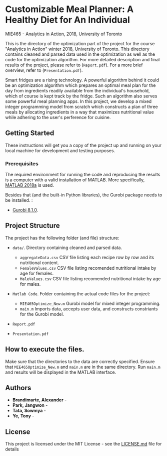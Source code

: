 # Customizable Meal Planner: A Healthy Diet for An Individual
MIE465 - Analytics in Action, 2018, University of Toronto

This is the directory of the optimization part of the project for the course "Analytics in Action" winter 2018, University of Toronto. This directory contains cleaned and parsed data used in the optimization as well as the code for the optimization algorithm. For more detailed description and final results of the project, please refer to (`Report.pdf`). For a more brief overview, refer to (`Presentation.pdf`).

Smart fridges are a rising technology. A powerful algorithm behind it could be an optimization algorithm which prepares an optimal meal plan for the day from ingredients readily available from the individual's household, which of course is kept track by the fridge. Such an algorithm also serves some powerful meal planning apps. In this project, we develop a mixed integer programming model from scratch which constructs a plan of three meals by allocating ingredients in a way that maximizes nutritional value while adhering to the user's perference for cuisine.

## Getting Started

These instructions will get you a copy of the project up and running on your local machine for development and testing purposes.

### Prerequisites

The required environment for running the code and reproducing the results is a computer with a valid installation of MATLAB. More specifically, [MATLAB 2018a](https://www.mathworks.com/help/releases/R2018a/index.html) is used.

Besides that (and the built-in Python libraries), the Gurobi package needs to be installed. :

* [Gurobi 8.1.0](https://www.gurobi.com/documentation/8.1/quickstart_mac/matlab_setting_up_gurobi_f.html). 

## Project Structure

The project has the following folder (and file) structure:

* `data/`. Directory containing cleaned and parsed data.
    * `aggregateData.csv` CSV file listing each recipe row by row and its nutritional content.
    * `FemaleValues.csv` CSV file listing recomended nutritional intake by age for females.
    * `MaleValues.csv` CSV file listing recomended nutritional intake by age for males.

* `Matlab Code`. Folder containing the actual code files for the project:
    * `MIE465Optimize_New.m` Gurobi model for mixed integer programming.
    * `main.m` Imports data, accepts user data, and constructs constriants for the Gurobi model.

* `Report.pdf`
* `Presentation.pdf`

## How to execute the files.
	
Make sure that the directories to the data are correctly specified. Ensure that `MIE465Optimize_New.m` and `main.m` are in the same directory. Run `main.m` and results will be displayed in the MATLAB interface.

## Authors

* **Brandimarte, Alexander** - 
* **Park, Jangwon** - 
* **Tata, Sowmya** - 
* **Ye, Tony** - 

## License

This project is licensed under the MIT License - see the [LICENSE.md](LICENSE.md) file for details
